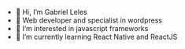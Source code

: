 - 👋 Hi, I’m Gabriel Leles
- 💪 Web developer and specialist in wordpress
- 👀 I’m interested in javascript frameworks
- 🌱 I’m currently learning React Native and ReactJS

<!---
- 💞️ I’m looking to collaborate on ...
- 📫 How to reach me ...

gabrielleles18/gabrielleles18 is a ✨ special ✨ repository because its `README.md` (this file) appears on your GitHub profile.
You can click the Preview link to take a look at your changes.
--->
